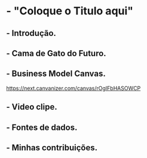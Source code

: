 # - "Coloque o Titulo aqui"

## - Introdução.

## - Cama de Gato do Futuro.

## - Business Model Canvas.
https://next.canvanizer.com/canvas/rOgIFbHASOWCP
## - Video clipe.

## - Fontes de dados.

## - Minhas contribuições.
